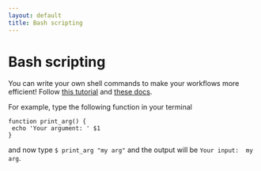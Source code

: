 ```yaml
---
layout: default 
title: Bash scripting 
---
```


# Bash scripting 

You can write your own shell commands to make your workflows more efficient! Follow [this tutorial](https://medium.com/devnetwork/how-to-create-your-own-custom-terminal-commands-c5008782a78e) and [these docs](https://ryanstutorials.net/bash-scripting-tutorial/bash-script.php). 

For example, type the following function in your terminal 
```
function print_arg() {
 echo 'Your argument: ' $1
}
```
and now type `$ print_arg "my arg"` and the output will be `Your input:  my arg`.  
